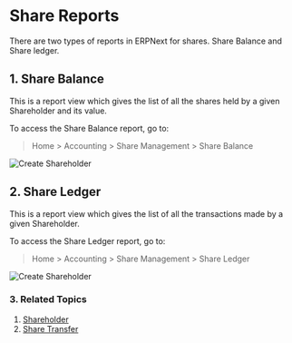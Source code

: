 <!-- add-breadcrumbs -->
# Share Reports
There are two types of reports in ERPNext for shares. Share Balance and Share ledger.

## 1. Share Balance
This is a report view which gives the list of all the shares held by a given Shareholder and its value.

To access the Share Balance report, go to:
> Home > Accounting > Share Management > Share Balance

<img class="screenshot" alt="Create Shareholder" src="/docs/v13/assets/img/accounts/shareholder/sharebalance_1.png">

## 2. Share Ledger

This is a report view which gives the list of all the transactions made by a given Shareholder.

To access the Share Ledger report, go to:
> Home > Accounting > Share Management > Share Ledger

<img class="screenshot" alt="Create Shareholder" src="/docs/v13/assets/img/accounts/shareholder/shareledger_1.png">

### 3. Related Topics
1. [Shareholder](/docs/v13/user/manual/en/accounts/shareholder)
1. [Share Transfer](/docs/v13/user/manual/en/accounts/share-transfer)
